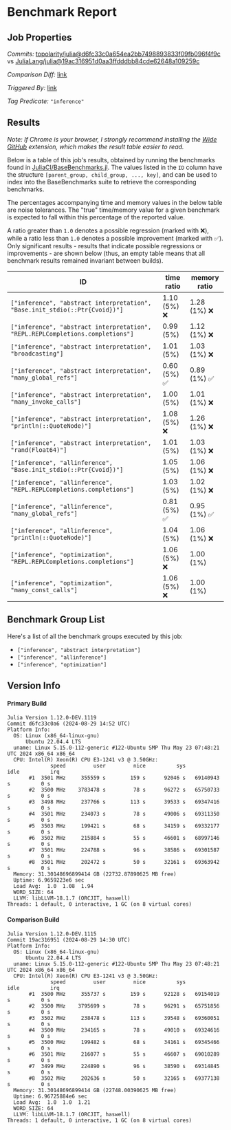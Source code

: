 # Benchmark Report

## Job Properties

*Commits:* [topolarity/julia@d6fc33c0a654ea2bb7498893833f09fb096f4f9c](https://github.com/topolarity/julia/commit/d6fc33c0a654ea2bb7498893833f09fb096f4f9c) vs [JuliaLang/julia@19ac316951d0aa3ffdddbb84cde62648a109259c](https://github.com/JuliaLang/julia/commit/19ac316951d0aa3ffdddbb84cde62648a109259c)

*Comparison Diff:* [link](https://github.com/JuliaLang/julia/compare/19ac316951d0aa3ffdddbb84cde62648a109259c..topolarity/julia:d6fc33c0a654ea2bb7498893833f09fb096f4f9c)

*Triggered By:* [link](https://github.com/JuliaLang/julia/pull/55601#issuecomment-2317964935)

*Tag Predicate:* `"inference"`

## Results

*Note: If Chrome is your browser, I strongly recommend installing the [Wide GitHub](https://chrome.google.com/webstore/detail/wide-github/kaalofacklcidaampbokdplbklpeldpj?hl=en)
extension, which makes the result table easier to read.*

Below is a table of this job's results, obtained by running the benchmarks found in
[JuliaCI/BaseBenchmarks.jl](https://github.com/JuliaCI/BaseBenchmarks.jl). The values
listed in the `ID` column have the structure `[parent_group, child_group, ..., key]`,
and can be used to index into the BaseBenchmarks suite to retrieve the corresponding
benchmarks.

The percentages accompanying time and memory values in the below table are noise tolerances. The "true"
time/memory value for a given benchmark is expected to fall within this percentage of the reported value.

A ratio greater than `1.0` denotes a possible regression (marked with :x:), while a ratio less
than `1.0` denotes a possible improvement (marked with :white_check_mark:). Only significant results - results
that indicate possible regressions or improvements - are shown below (thus, an empty table means that all
benchmark results remained invariant between builds).

| ID | time ratio | memory ratio |
|----|------------|--------------|
| `["inference", "abstract interpretation", "Base.init_stdio(::Ptr{Cvoid})"]` | 1.10 (5%) :x: | 1.28 (1%) :x: |
| `["inference", "abstract interpretation", "REPL.REPLCompletions.completions"]` | 0.99 (5%)  | 1.12 (1%) :x: |
| `["inference", "abstract interpretation", "broadcasting"]` | 1.01 (5%)  | 1.03 (1%) :x: |
| `["inference", "abstract interpretation", "many_global_refs"]` | 0.60 (5%) :white_check_mark: | 0.89 (1%) :white_check_mark: |
| `["inference", "abstract interpretation", "many_invoke_calls"]` | 1.00 (5%)  | 1.01 (1%) :x: |
| `["inference", "abstract interpretation", "println(::QuoteNode)"]` | 1.08 (5%) :x: | 1.26 (1%) :x: |
| `["inference", "abstract interpretation", "rand(Float64)"]` | 1.01 (5%)  | 1.03 (1%) :x: |
| `["inference", "allinference", "Base.init_stdio(::Ptr{Cvoid})"]` | 1.05 (5%)  | 1.06 (1%) :x: |
| `["inference", "allinference", "REPL.REPLCompletions.completions"]` | 1.03 (5%)  | 1.02 (1%) :x: |
| `["inference", "allinference", "many_global_refs"]` | 0.81 (5%) :white_check_mark: | 0.95 (1%) :white_check_mark: |
| `["inference", "allinference", "println(::QuoteNode)"]` | 1.04 (5%)  | 1.06 (1%) :x: |
| `["inference", "optimization", "REPL.REPLCompletions.completions"]` | 1.06 (5%) :x: | 1.00 (1%)  |
| `["inference", "optimization", "many_const_calls"]` | 1.06 (5%) :x: | 1.00 (1%)  |

## Benchmark Group List

Here's a list of all the benchmark groups executed by this job:

- `["inference", "abstract interpretation"]`
- `["inference", "allinference"]`
- `["inference", "optimization"]`

## Version Info

#### Primary Build

```
Julia Version 1.12.0-DEV.1119
Commit d6fc33c0a6 (2024-08-29 14:52 UTC)
Platform Info:
  OS: Linux (x86_64-linux-gnu)
      Ubuntu 22.04.4 LTS
  uname: Linux 5.15.0-112-generic #122-Ubuntu SMP Thu May 23 07:48:21 UTC 2024 x86_64 x86_64
  CPU: Intel(R) Xeon(R) CPU E3-1241 v3 @ 3.50GHz: 
              speed         user         nice          sys         idle          irq
       #1  3501 MHz     355559 s        159 s      92046 s   69140943 s          0 s
       #2  3500 MHz    3783478 s         78 s      96272 s   65750733 s          0 s
       #3  3498 MHz     237766 s        113 s      39533 s   69347416 s          0 s
       #4  3501 MHz     234073 s         78 s      49006 s   69311350 s          0 s
       #5  3503 MHz     199421 s         68 s      34159 s   69332177 s          0 s
       #6  3502 MHz     215884 s         55 s      46601 s   68997146 s          0 s
       #7  3501 MHz     224788 s         96 s      38586 s   69301587 s          0 s
       #8  3501 MHz     202472 s         50 s      32161 s   69363942 s          0 s
  Memory: 31.30148696899414 GB (22732.87890625 MB free)
  Uptime: 6.9659223e6 sec
  Load Avg:  1.0  1.08  1.94
  WORD_SIZE: 64
  LLVM: libLLVM-18.1.7 (ORCJIT, haswell)
Threads: 1 default, 0 interactive, 1 GC (on 8 virtual cores)

```

#### Comparison Build

```
Julia Version 1.12.0-DEV.1115
Commit 19ac316951 (2024-08-29 14:30 UTC)
Platform Info:
  OS: Linux (x86_64-linux-gnu)
      Ubuntu 22.04.4 LTS
  uname: Linux 5.15.0-112-generic #122-Ubuntu SMP Thu May 23 07:48:21 UTC 2024 x86_64 x86_64
  CPU: Intel(R) Xeon(R) CPU E3-1241 v3 @ 3.50GHz: 
              speed         user         nice          sys         idle          irq
       #1  3500 MHz     355737 s        159 s      92128 s   69154019 s          0 s
       #2  3500 MHz    3795699 s         78 s      96291 s   65751856 s          0 s
       #3  3502 MHz     238478 s        113 s      39548 s   69360051 s          0 s
       #4  3500 MHz     234165 s         78 s      49010 s   69324616 s          0 s
       #5  3500 MHz     199482 s         68 s      34161 s   69345466 s          0 s
       #6  3501 MHz     216077 s         55 s      46607 s   69010289 s          0 s
       #7  3499 MHz     224890 s         96 s      38590 s   69314845 s          0 s
       #8  3502 MHz     202636 s         50 s      32165 s   69377138 s          0 s
  Memory: 31.30148696899414 GB (22748.00390625 MB free)
  Uptime: 6.96725884e6 sec
  Load Avg:  1.0  1.0  1.21
  WORD_SIZE: 64
  LLVM: libLLVM-18.1.7 (ORCJIT, haswell)
Threads: 1 default, 0 interactive, 1 GC (on 8 virtual cores)

```
